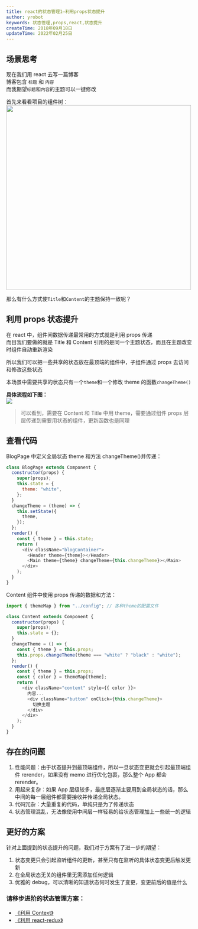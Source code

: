 ```yaml
---
title: react的状态管理1—利用props状态提升
author: yrobot
keywords: 状态管理,props,react,状态提升
createTime: 2018年09月18日
updateTime: 2022年02月25日
---
```


## 场景思考

现在我们用 react 去写一篇博客  
博客包含 `标题` 和 `内容`  
而我期望`标题`和`内容`的主题可以一键修改

首先来看看项目的组件树：  
<img src="https://gitee.com/yrobot/images/raw/master/2022-02-25/QiwCKp-15-35-08.png" width='500' />

那么有什么方式使`Title`和`Content`的主题保持一致呢？



## 利用 props 状态提升

在 react 中，组件间数据传递最常用的方式就是利用 props 传递  
而目我们要做的就是 Title 和 Content 引用的是同一个主题状态，而且在主题改变时组件自动重新渲染

所以我们可以把一些共享的状态放在最顶端的组件中，子组件通过 props 去访问和修改这些状态

本场景中需要共享的状态只有一个`theme`和一个修改 theme 的函数`changeTheme()`

**具体流程如下图：**  
![](https://gitee.com/yrobot/images/raw/master/2022-02-25/TnhgMb-15-46-48.png)

> 可以看到，需要在 Content 和 Title 中用 theme，需要通过组件 props 层层传递到需要用状态的组件，更新函数也是同理



## 查看代码

BlogPage 中定义全局状态 theme 和方法 changeTheme()并传递：

```js
class BlogPage extends Component {
  constructor(props) {
    super(props);
    this.state = {
      theme: "white",
    };
  }
  changeTheme = (theme) => {
    this.setState({
      theme,
    });
  };
  render() {
    const { theme } = this.state;
    return (
      <div className="blogContainer">
        <Header theme={theme}></Header>
        <Main theme={theme} changeTheme={this.changeTheme}></Main>
      </div>
    );
  }
}
```

Content 组件中使用 props 传递的数据和方法：

```js
import { themeMap } from "../config"; // 各种theme的配置文件

class Content extends Component {
  constructor(props) {
    super(props);
    this.state = {};
  }
  changeTheme = () => {
    const { theme } = this.props;
    this.props.changeTheme(theme === "white" ? "black" : "white");
  };
  render() {
    const { theme } = this.props;
    const { color } = themeMap[theme];
    return (
      <div className="content" style={{ color }}>
        内容...
        <div className="button" onClick={this.changeTheme}>
          切换主题
        </div>
      </div>
    );
  }
}
```



## 存在的问题

1. 性能问题：由于状态提升到最顶端组件，所以一旦状态变更就会引起最顶端组件 rerender，如果没有 memo 进行优化包裹，那么整个 App 都会 rerender。
2. 用起来复杂：如果 App 层级较多，最底层逐渐主要用到全局状态的话，那么中间的每一层组件都需要接收并传递全局状态。
3. 代码冗杂：大量重复的代码，单纯只是为了传递状态
4. 状态管理混乱，无法像使用中间层一样轻易的给状态管理加上一些统一的逻辑



## 更好的方案

针对上面提到的状态提升的问题，我们对于方案有了进一步的期望：

1. 状态变更只会引起监听组件的更新，甚至只有在监听的具体状态变更后触发更新
2. 在全局状态无关的组件里无需添加任何逻辑
3. 优雅的 debug，可以清晰的知道状态何时发生了变更，变更前后的值是什么

### 请移步进阶的状态管理方案：

- [《利用 Context》](../利用Context)
- [《利用 react-redux》](../利用react-redux)
